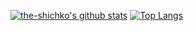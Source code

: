 [![the-shichko's github stats](https://github-readme-stats.vercel.app/api?username=the-shichko&theme=gray&count_private=true&hide=contribs,issues&show_icons=true)]()
[![Top Langs](https://github-readme-stats.vercel.app/api/top-langs/?username=the-shichko&theme=gray&layout=compact)](https://github.com/anuraghazra/github-readme-stats)
